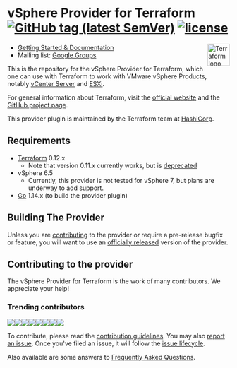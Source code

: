 # vSphere Provider for Terraform [![GitHub tag (latest SemVer)](https://img.shields.io/github/v/tag/hashicorp/terraform-provider-vsphere?label=release)](https://github.com/hashicorp/terraform-provider-vsphere/releases) [![license](https://img.shields.io/github/license/hashicorp/terraform-provider-vsphere.svg)]()


<a href="https://terraform.io">
    <img src="https://cdn.rawgit.com/hashicorp/terraform-website/master/content/source/assets/images/logo-hashicorp.svg" alt="Terraform logo" title="Terrafpr," align="right" height="50" />
</a>

* [Getting Started & Documentation](https://www.terraform.io/docs/providers/vsphere/index.html)
* Mailing list: [Google Groups](http://groups.google.com/group/terraform-tool)


This is the repository for the vSphere Provider for Terraform, which one can use
with Terraform to work with VMware vSphere Products, notably [vCenter
Server][vmware-vcenter] and [ESXi][vmware-esxi].

[vmware-vcenter]: https://www.vmware.com/products/vcenter-server.html
[vmware-esxi]: https://www.vmware.com/products/esxi-and-esx.html

For general information about Terraform, visit the [official
website][tf-website] and the [GitHub project page][tf-github].

[tf-website]: https://terraform.io/
[tf-github]: https://github.com/hashicorp/terraform

This provider plugin is maintained by the Terraform team at [HashiCorp](https://www.hashicorp.com/).

## Requirements
-	[Terraform](https://www.terraform.io/downloads.html) 0.12.x
    - Note that version 0.11.x currently works, but is [deprecated](https://www.hashicorp.com/blog/deprecating-terraform-0-11-support-in-terraform-providers/)
- vSphere 6.5    
   -  Currently, this provider is not tested for vSphere 7, but plans are underway to add support.
-	[Go](https://golang.org/doc/install) 1.14.x (to build the provider plugin)

## Building The Provider

Unless you are [contributing](_about/CONTRIBUTING.md) to the provider or require a
pre-release bugfix or feature, you will want to use an [officially released](https://github.com/hashicorp/terraform-provider-vsphere/releases)
version of the provider.


## Contributing to the provider

The vSphere Provider for Terraform is the work of many contributors. We appreciate your help!

### Trending contributors

[![](https://sourcerer.io/fame/bill-rich-private/hashicorp/terraform-provider-vsphere/images/0)](https://sourcerer.io/fame/bill-rich-private/hashicorp/terraform-provider-vsphere/links/0)[![](https://sourcerer.io/fame/bill-rich-private/hashicorp/terraform-provider-vsphere/images/1)](https://sourcerer.io/fame/bill-rich-private/hashicorp/terraform-provider-vsphere/links/1)[![](https://sourcerer.io/fame/bill-rich-private/hashicorp/terraform-provider-vsphere/images/2)](https://sourcerer.io/fame/bill-rich-private/hashicorp/terraform-provider-vsphere/links/2)[![](https://sourcerer.io/fame/bill-rich-private/hashicorp/terraform-provider-vsphere/images/3)](https://sourcerer.io/fame/bill-rich-private/hashicorp/terraform-provider-vsphere/links/3)[![](https://sourcerer.io/fame/bill-rich-private/hashicorp/terraform-provider-vsphere/images/4)](https://sourcerer.io/fame/bill-rich-private/hashicorp/terraform-provider-vsphere/links/4)[![](https://sourcerer.io/fame/bill-rich-private/hashicorp/terraform-provider-vsphere/images/5)](https://sourcerer.io/fame/bill-rich-private/hashicorp/terraform-provider-vsphere/links/5)[![](https://sourcerer.io/fame/bill-rich-private/hashicorp/terraform-provider-vsphere/images/6)](https://sourcerer.io/fame/bill-rich-private/hashicorp/terraform-provider-vsphere/links/6)[![](https://sourcerer.io/fame/bill-rich-private/hashicorp/terraform-provider-vsphere/images/7)](https://sourcerer.io/fame/bill-rich-private/hashicorp/terraform-provider-vsphere/links/7)

To contribute, please read the [contribution guidelines](_about/CONTRIBUTING.md). You may also [report an issue](https://github.com/hashicorp/terraform-provider-vsphere/issues/new/choose). Once you've filed an issue, it will follow the [issue lifecycle](_about/ISSUES.md).

Also available are some answers to [Frequently Asked Questions](_about/FAQ.md).


